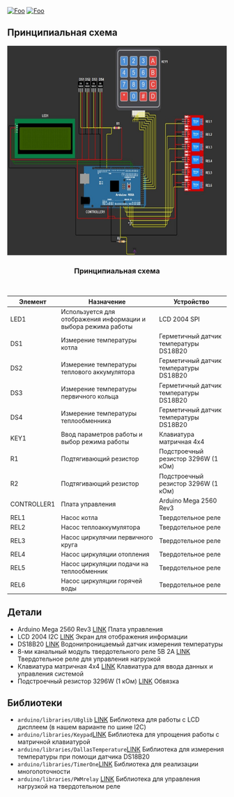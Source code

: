 [![Foo](https://img.shields.io/badge/README-ENGLISH-blueviolet.svg?style=flat-square)](https://github-com.translate.goog/MaximTelyatnick/HouseHeating?_x_tr_sl=ru&_x_tr_tl=en) 
[![Foo](https://img.shields.io/badge/README-UKRAINE-blue.svg?style=flat-square)](https://github-com.translate.goog/MaximTelyatnick/HouseHeating?_x_tr_sl=ru&_x_tr_tl=uk) 


Принципиальная схема
--------

<div id="top"></div>
<div align="center">
  <a href="https://github.com/MaximTelyatnick/HouseHeating">
    <img src="docs/chema.jpg" alt="Принципиальная схема" width="640" height="480">
  </a>
</div>
<h3 align="center">Принципиальная схема</h1>
<br> 

<div align="center">
  
| Элемент     | Назначение | Устройство |
| ---      | ---  | ---  |
| LED1 | Используется для отображения информации и выбора режима работы | LCD 2004 SPI |
| DS1    | Измерение температуры котла | Герметичный датчик температуры DS18B20 |
| DS2 | Измерение температуры теплового аккумулятора | Герметичный датчик температуры DS18B20 |
| DS3 | Измерение температуры первичного кольца | Герметичный датчик температуры DS18B20 |
| DS4 | Измерение температуры теплообменника | Герметичный датчик температуры DS18B20 |
| KEY1 | Ввод параметров работы и выбор режима работы | Клавиатура матричная 4х4 |
| R1 | Подтягивающий резистор| Подстроечный резистор 3296W (1 кОм) |
| R2 | Подтягивающий резистор| Подстроечный резистор 3296W (1 кОм) |
| CONTROLLER1 | Плата управления | Arduino Mega 2560 Rev3 |
| REL1 | Насос котла         | Твердотельное реле |
| REL2 | Насос теплоаккумулятора         | Твердотельное реле |
| REL3 | Насос циркулячии первичного круга         | Твердотельное реле |
| REL4 | Насос циркуляции отопления         | Твердотельное реле |
| REL5 | Насос циркуляции подачи на теплообменник         | Твердотельное реле |
| REL6 | Насос циркуляции горячей воды         | Твердотельное реле |

</div>

Детали
--------
* Arduino Mega 2560 Rev3 [LINK](https://arduino.ua/ru/prod243-arduino-mega-2560-rev3) Плата управления
* LCD 2004 I2C [LINK](https://arduino.ua/ru/prod1932-lcd-2004-i2c-simvolnii-displei-20x4-jeltii) Экран для отображения информации
* DS18B20 [LINK](https://arduino.ua/ru/prod414-temperatyrnii-datchik-vodonepronicaemii-ds18b20) Водонипроницаемый датчик измерения температуры
* 8-ми канальный модуль твердотельного реле 5В 2А [LINK]([https://www.adafruit.com/products/757](https://arduino.ua/ru/prod1415-8-mi-kanalnii-modyl-tverdotelnogo-rele-5v-2a-low-level)) Твердотельное реле для управления нагрузкой
* Клавиатура матричная 4х4 [LINK](https://arduino.ua/ru/prod316-klaviatyra-matrichnaya-4h4) Клавиатура для ввода данных и управления системой
* Подстроечный резистор 3296W (1 кОм) [LINK](https://arduino.ua/ru/prod5553-podstroechnii-rezistor-3296w-1-kom-1sht) Обвязка


Библиотеки
---------
* `arduino/libraries/U8glib` [LINK](https://www.arduino.cc/reference/en/libraries/u8glib/) Библиотека для работы с LCD дисплеем (в нашем варианте по шине I2C)
* `arduino/libraries/Keypad`[LINK](https://playground.arduino.cc/Code/Keypad/) Библиотека для упрощения работы с матричной клавиатурой
* `arduino/libraries/DallasTemperature`[LINK](https://playground.arduino.cc/Code/Timer1/) Библиотека для измерения температуры при помощи датчика DS18B20 
* `arduino/libraries/TimerOne`[LINK](https://playground.arduino.cc/Code/Timer1/) Библиотека для реализации многопоточности
* `arduino/libraries/PWMrelay` [LINK](https://github.com/GyverLibs/PWMrelay) Библиотека для управления нагрузкой на твердотельном реле 

